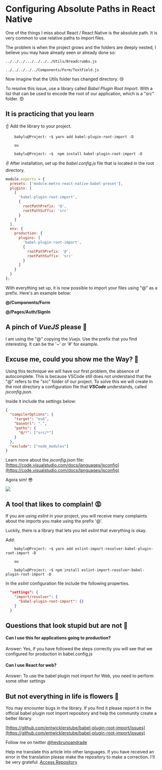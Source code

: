 # Configuring Absolute Paths in React Native

One of the things I miss about React / React Native is the absolute path. It is very common to use relative paths to import files.

The problem is when the project grows and the folders are deeply nested, I believe you may have already seen or already done so:

    ../../../.../../../../Utils/Breadcrumbs.js

    ../../../../../Components/Form/TextField.js

Now imagine that the Utils folder has changed directory. 😢

To resolve this issue, use a library called _Babel Plugin Root Import_. With a list that can be used to encode the root of our application, which is a "src" folder. 😍

## It is practicing that you learn

☝ Add the library to your project.

```console
    babylu@Project: ~$ yarn add babel-plugin-root-import -D

    ou

    babylu@Project: ~$  npm install babel-plugin-root-import -D
```

✌ After installation, set up the _*babel.config.js*_ file that is located in the root directory.

```javascript
module.exports = {
  presets: ['module:metro-react-native-babel-preset'],
  plugins: [
    [
      'babel-plugin-root-import',
      {
        rootPathPrefix: '@',
        rootPathSuffix: 'src'
      }
    ]
  ],
  env: {
    production: {
      plugins: [
        'babel-plugin-root-import',
        {
          rootPathPrefix: '@',
          rootPathSuffix: 'src'
        }
      ]
    }
  }
};
```

With everything set up, it is now possible to import your files using "@" as a prefix. Here's an example below:

**@/Components/Form**

**@/Pages/Auth/SignIn**

## A pinch of _VueJS_ please 🍲

I am using the "@" copying the _Vuejs_. Use the prefix that you find interesting. It can be the '~' or '#' for example.

## Excuse me, could you show me the Way? 🚶

Using this technique we will have our first problem, the absence of autocomplete. This is because VSCode still does not understand that the "@" refers to the "src" folder of our project. To solve this we will create in the root directory a configuration file that **_VSCode_** understands, called _jsconfig.json_.

Inside it include the settings below:

```json
{
  "compilerOptions": {
    "target": "es6",
    "baseUrl": ".",
    "paths": {
      "@/*": ["src/*"]
    }
  },
  "exclude": ["node_modules"]
}
```

Learn more about the _jsconfig.json_ file:
[https://code.visualstudio.com/docs/languages/jsconfig](https://code.visualstudio.com/docs/languages/jsconfig)

Agora sim! 😎

![](https://thepracticaldev.s3.amazonaws.com/i/1rbf5ujyinvkv5rirjv2.png)

## A tool that likes to complain! 😡

If you are using _eslint_ in your project, you will receive many complaints about the imports you make using the prefix '@'.

Luckily, there is a library that lets you tell _eslint_ that everything is okay.

Add:

```console
    babylu@Project: ~$ yarn add eslint-import-resolver-babel-plugin-root-import -D

    ou

    babylu@Project: ~$ npm install eslint-import-resolver-babel-plugin-root-import -D
```

In the _eslint_ configuration file include the following properties.

```json
  "settings": {
    "import/resolver": {
      "babel-plugin-root-import": {}
    }
  }
```

## Questions that look stupid but are not 🤔

#### Can I use this for applications going to production?

Answer: Yes, if you have followed the steps correctly you will see that we configured for production in babel.config.js

#### Can I use React for web?

Answer: To use the babel plugin root import for Web, you need to perform some other settings

## But not everything in life is flowers 🔴

You may encounter bugs in the library. If you find it please report it in the official babel plugin root import repository and help the community create a better library.

[https://github.com/entwicklerstube/babel-plugin-root-import/issues](https://github.com/entwicklerstube/babel-plugin-root-import/issues)

Follow me on twitter [@heybrunoandrade](https://twitter.com/heybrunoandrade)

Help me translate this article into other languages.
If you have received an error in the translation please make the repository to make a correction. I'll be very grateful.
[Access Repository](https://github.com/heybrunoandrade/my-articles/tree/master/Front-end/React%20Native/Absolute%20Imports)
